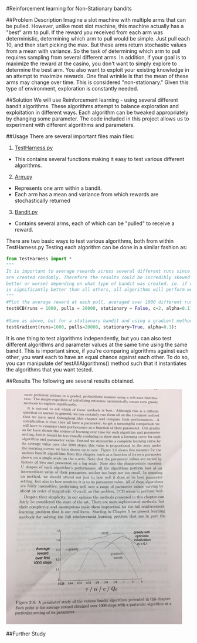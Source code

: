 #Reinforcement learning for Non-Stationary bandits

##Problem Description
Imagine a slot machine with multiple arms that can be pulled. However, unlike most slot machine, this machine actually has a "best" arm to pull. If the reward you received from each arm was deterministic, determining which arm to pull would be simple. Just pull each 10, and then start picking the max. But these arms return stochastic values from a mean with variance. So the task of determining which arm to pull requires sampling from several different arms. In addition, if your goal is to maximize the reward at the casino, you don't want to simply explore to determine the best arm. You also want to exploit your existing knowledge in an attempt to maximize rewards. One final wrinkle is that the mean of these arms may change over time. This is considered "non-stationary." Given this type of environment, exploration is constantly needed.

##Solution
We will use Reinforcement learning - using several different bandit algorithms. These algorithms attempt to balance exploration and exploitation in different ways. Each algorithm can be tweaked appropriately by changing some parameter. The code included in this project allows us to experiment with different algorithms and parameters. 

##Usage
There are several important files main files:

1. [TestHarness.py](TestHarness.py)
  * This contains several functions making it easy to test various different algorithms.
2. [Arm.py](Arm.py)
  * Represents one arm within a bandit. 
  * Each arm has a mean and variance from which rewards are stochastically returned
3.  [Bandit.py](Bandit.py)
  * Contains several arms, each of which can be "pulled" to receive a reward.

There are two basic ways to test various algorithms, both from within TestHarness.py
Testing each algorithm can be done in a similar fashion as:

```python
from TestHarness import *
"""
It is important to average rewards across several different runs since bandits 
are created randomly. Therefore the results could be incredibly skewed (for 
better or worse) depending on what type of bandit was created. ie. if one arm 
is significantly better than all others, all algorithms will perform well. 
"""
#Plot the average reward at each pull, averaged over 1000 different runs
testUCB(runs = 1000, pulls = 20000, stationary = False, c=2, alpha=0.1)

#Same as above, but for a stationary bandit and using a gradient method
testGradient(runs=1000, pulls=20000, stationary=True, alpha=0.1):

```

It is one thing to test algorithms independently, but you can also test different algorithms and parameter values at the same time using the same bandit. This is important since, if you're comparing algorithms against each other, you want each to have an equal chance against each other. To do so, you can manipulate def testAllAlgorithms() method such that it instantiates the algorithms that you want tested. 


##Results
The following are several results obtained.

![alt text](AlgorithmsCompared.jpg "Algorithms Compared")

##Further Study
